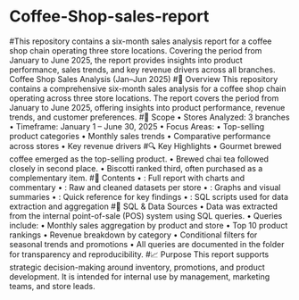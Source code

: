 # Coffee-Shop-sales-report
#This repository contains a six-month sales analysis report for a coffee shop chain operating three store locations. Covering the period from January to June 2025, the report provides insights into product performance, sales trends, and key revenue drivers across all branches.
Coffee Shop Sales Analysis (Jan–Jun 2025)
#📌 Overview
This repository contains a comprehensive six-month sales analysis for a coffee shop chain operating across three store locations. The report covers the period from January to June 2025, offering insights into product performance, revenue trends, and customer preferences.
#🏪 Scope
• 	Stores Analyzed: 3 branches
• 	Timeframe: January 1 – June 30, 2025
• 	Focus Areas:
• 	Top-selling product categories
• 	Monthly sales trends
• 	Comparative performance across stores
• 	Key revenue drivers
#🔍 Key Highlights
• 	Gourmet brewed coffee emerged as the top-selling product.
• 	Brewed chai tea followed closely in second place.
• 	Biscotti ranked third, often purchased as a complementary item.
#📁 Contents
• 	: Full report with charts and commentary
• 	: Raw and cleaned datasets per store
• 	: Graphs and visual summaries
• 	: Quick reference for key findings
• 	: SQL scripts used for data extraction and aggregation
#🧮 SQL & Data Sources
• 	Data was extracted from the internal point-of-sale (POS) system using SQL queries.
• 	Queries include:
• 	Monthly sales aggregation by product and store
• 	Top 10 product rankings
• 	Revenue breakdown by category
• 	Conditional filters for seasonal trends and promotions
• 	All queries are documented in the  folder for transparency and reproducibility.
#📈 Purpose
This report supports strategic decision-making around inventory, promotions, and product development. It is intended for internal use by management, marketing teams, and store leads.
